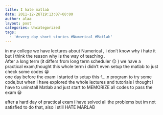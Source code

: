 ```yaml
---
title: I hate matlab
date: 2011-12-28T19:13:07+00:00
author: alaa
layout: post
categories: Uncategorized
tags:
  - '#every day short stories #Numerical #Matlab'
---
```

in my college we have lectures about Numerical , i don&#8217;t know why i hate it but i think the reason why is the way of teaching .  
After a long term (it differs from long term scheduler 😛 ) we have a practical exam,thought this whole term i didn&#8217;t even setup the matlab to just check some codes 😀  
one day before the exam i started to setup this f&#8230;.n program to try some code,but when i have explored the whole lectures and tutorials i thought i have to uninstall Matlab and just start to MEMORIZE all codes to pass the exam 😀

after a hard day of practical exam i have solved all the problems but im not satisfied to do that, also i still HATE MARLAB